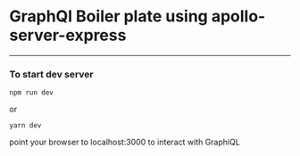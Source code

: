 # GraphQl Boiler plate using apollo-server-express
---

### To start dev server
`npm run dev`

or

`yarn dev`

point your browser to localhost:3000 to interact with GraphiQL



